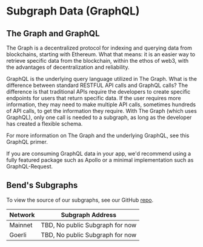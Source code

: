 # Subgraph Data (GraphQL)

## The Graph and GraphQL

The Graph is a decentralized protocol for indexing and querying data from blockchains, starting with Ethereum. What that means: it is an easier way to retrieve specific data from the blockchain, within the ethos of web3, with the advantages of decentralization and reliability.

GraphQL is the underlying query language utilized in The Graph. What is the difference between standard RESTFUL API calls and GraphQL calls? The difference is that traditional APIs require the developers to create specific endpoints for users that return specific data. If the user requires more information, they may need to make multiple API calls, sometimes hundreds of API calls, to get the information they require. With The Graph (which uses GraphQL), only one call is needed to a subgraph, as long as the developer has created a flexible schema.

For more information on The Graph and the underlying GraphQL, see this GraphQL primer.

If you are consuming GraphQL data in your app, we'd recommend using a fully featured package such as Apollo or a minimal implementation such as GraphQL-Request.

## Bend's Subgraphs

To view the source of our subgraphs, see our GitHub [repo](https://github.com/BendDAO/bend-protocol-subgraph).

| Network | Subgraph Address                |
| ------- | ------------------------------- |
| Mainnet | TBD, No public Subgraph for now |
| Goerli  | TBD, No public Subgraph for now |

